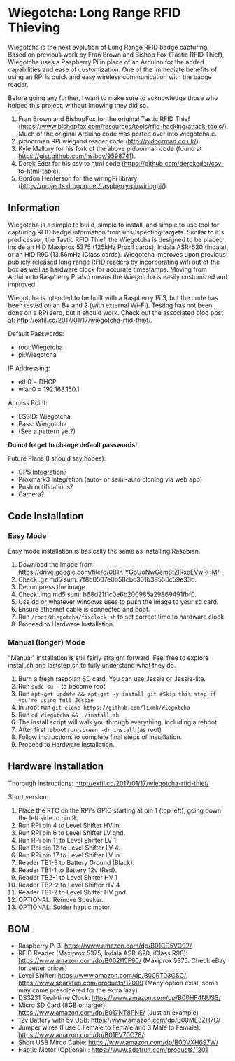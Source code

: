 # Wiegotcha: Long Range RFID Thieving  
Wiegotcha is the next evolution of Long Range RFID badge capturing. Based on previous work by Fran Brown and Bishop Fox (Tastic RFID Thief), Wiegotcha uses a Raspberry Pi in place of an Arduino for the added capabilities and ease of customization. One of the immediate benefits of using an RPi is quick and easy wireless communication with the badge reader.  
  
Before going any further, I want to make sure to acknowledge those who helped this project, without knowing they did so.  
1. Fran Brown and BishopFox for the original Tastic RFID Thief (https://www.bishopfox.com/resources/tools/rfid-hacking/attack-tools/). Much of the original Arduino code was ported over into wiegotcha.c.  
2. pidoorman RPi wiegand reader code (http://pidoorman.co.uk/).  
3. Kyle Mallory for his fork of the above pidoorman code (found at https://gist.github.com/hsiboy/9598741).  
4. Derek Eder for his csv to html code (https://github.com/derekeder/csv-to-html-table).  
5. Gordon Henterson for the wiringPi library (https://projects.drogon.net/raspberry-pi/wiringpi/).  
  
## Information  
Wiegotcha is a simple to build, simple to install, and simple to use tool for capturing RFID badge information from unsuspecting targets. Similar to it's predicessor, the Tastic RFID Thief, the Wiegotcha is designed to be placed inside an HID Maxiprox 5375 (125kHz ProxII cards), Indala ASR-620 (Indala), or an HID R90 (13.56mHz iClass cards). Wiegotcha improves upon previous publicly released long range RFID readers by incorporating wifi out of the box as well as hardware clock for accurate timestamps. Moving from Arduino to Raspberry Pi also means the Wiegotcha is easily customized and improved.  
  
Wiegotcha is intended to be built with a Raspberry Pi 3, but the code has been tested on an B+ and 2 (with external Wi-Fi). Testing has not been done on a RPi zero, but it should work. Check out the associated blog post at: http://exfil.co/2017/01/17/wiegotcha-rfid-thief/.  
  
Default Passwords:  
* root:Wiegotcha  
* pi:Wiegotcha  
  
IP Addressing:  
* eth0 = DHCP  
* wlan0 = 192.168.150.1  
  
Access Point:  
* ESSID: Wiegotcha  
* Pass: Wiegotcha  
* (See a pattern yet?)  
  
**Do not forget to change default passwords!**  
  
Future Plans (I should say hopes):  
* GPS Integration?  
* Proxmark3 Integration (auto- or semi-auto cloning via web app)  
* Push notifications?  
* Camera?    
  
## Code Installation
### Easy Mode  
Easy mode installation is basically the same as installing Raspbian.  
1. Download the image from https://drive.google.com/file/d/0B1KiYGoUoNwGem8tZlRxeEVwRHM/  
2. Check .gz md5 sum: 7f8b0507e0b58cbc301b39550c59e33d.  
3. Decompress the image.  
4. Check .img md5 sum: b68d21f1c0e6b200985a29869491fbf0.  
5. Use dd or whatever windows uses to push the image to your sd card.  
6. Ensure ethernet cable is connected and boot.  
7. Run `/root/Wiegotcha/fixclock.sh` to set correct time to hardware clock.  
8. Proceed to Hardware Installation.  
  
### Manual (longer) Mode
"Manual" installation is still fairly straight forward. Feel free to explore install.sh and laststep.sh to fully understand what they do.  
1. Burn a fresh raspbian SD card. You can use Jessie or Jessie-lite.  
2. Run `sudo su -` to become root  
3. Run `apt-get update && apt-get -y install git #Skip this step if you're using full Jessie`  
4. In /root run `git clone https://github.com/lixmk/Wiegotcha`  
5. Run `cd Wiegotcha && ./install.sh`  
6. The install script will walk you through everything, including a reboot.  
7. After first reboot run `screen -dr install` (as root)  
8. Follow instructions to complete final steps of installation.  
9. Proceed to Hardware Installation.  
  
## Hardware Installation
Thorough instructions: http://exfil.co/2017/01/17/wiegotcha-rfid-thief/

Short version:  
1. Place the RTC on the RPi's GPIO starting at pin 1 (top left), going down the left side to pin 9.  
2. Run RPi pin 4 to Level Shifter HV in.  
3. Run RPi pin 6 to Level Shifter LV gnd.  
4. Run RPi pin 11 to Level Shifter LV 1.  
5. Run Rpi pin 12 to Level Shifter LV 4.  
6. Run RPi pin 17 to Level Shifter LV in.  
7. Reader TB1-3 to Battery Ground (Black).  
8. Reader TB1-1 to Battery 12v (Red).  
9. Reader TB2-1 to Level Shifter HV 1  
10. Reader TB2-2 to Level Shifter HV 4  
11. Reader TB1-2 to Level Shifter HV gnd.  
12. OPTIONAL: Remove Speaker.  
13. OPTIONAL: Solder haptic motor.  

## BOM
* Raspberry Pi 3: https://www.amazon.com/dp/B01CD5VC92/  
* RFID Reader (Maxiprox 5375, Indala ASR-620, iClass R90): https://www.amazon.com/dp/B002I15F90/ (Maxiprox 5375. Check eBay for better prices)  
* Level Shifter: https://www.amazon.com/dp/B00RT03GSC/, https://www.sparkfun.com/products/12009 (Many option exist, some may come presoldered for the extra lazy)  
* DS3231 Real-time Clock: https://www.amazon.com/dp/B00HF4NUSS/  
* Micro SD Card (8GB or larger): https://www.amazon.com/dp/B017NT8PNE/ (Just an example)  
* 12v Battery with 5v USB: https://www.amazon.com/dp/B00ME3ZH7C/  
* Jumper wires (I use 5 Female to Female and 3 Male to Female): https://www.amazon.com/dp/B01EV70C78/  
* Short USB Mirco Cable: https://www.amazon.com/dp/B00VXH697W/  
* Haptic Motor (Optional) : https://www.adafruit.com/products/1201  
